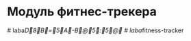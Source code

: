 # Модуль фитнес-трекера
#   l a b a _ D8B=5A- B@5:5@ 
 #   l a b a _ f i t n e s s - t r a c k e r  
 